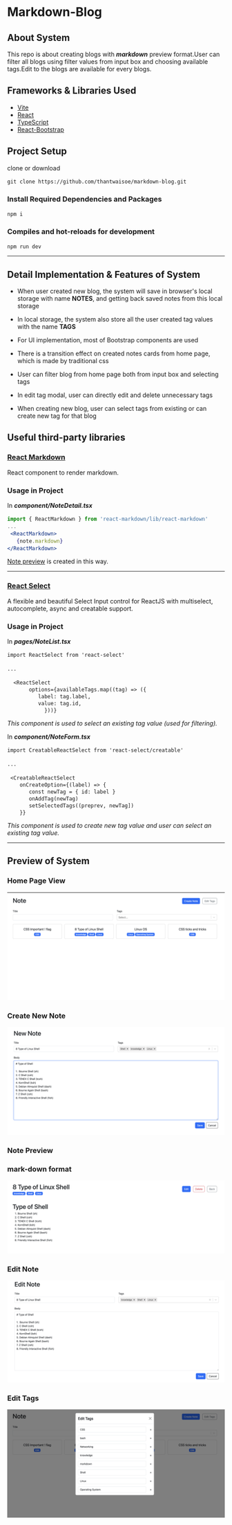 # Markdown-Blog

## About System

   This repo is about creating blogs with _**markdown**_ preview format.User can filter all blogs using filter values from input box and choosing available tags.Edit to the blogs are available for every blogs.

## Frameworks & Libraries Used

- [Vite](https://vitejs.dev/)
- [React](https://react.dev)
- [TypeScript](https://www.typescriptlang.org/)
- [React-Bootstrap](https://react-bootstrap.netlify.app/)

## Project Setup

clone or download

```
git clone https://github.com/thantwaisoe/markdown-blog.git
```

### Install Required Dependencies and Packages

```
npm i
```

### Compiles and hot-reloads for development

```
npm run dev
```

*****************

## Detail Implementation & Features of System

- When user created new blog, the system will save in browser's local storage with name **NOTES**, and getting back saved notes from this local storage

- In local storage, the system also store all the user created tag values with the name **TAGS**

- For UI implementation, most of Bootstrap components are used

- There is a transition effect on created notes cards from home page, which is made by traditional css

- User can filter blog from home page both from input box and selecting tags

- In edit tag modal, user can directly edit and delete unnecessary tags

- When creating new blog, user can select tags from existing or can create new tag for that blog

## Useful third-party libraries

### [React Markdown](https://github.com/remarkjs/react-markdown)

React component to render markdown.

### Usage in Project

In **_component/NoteDetail.tsx_**

```jsx
import { ReactMarkdown } from 'react-markdown/lib/react-markdown'
...
 <ReactMarkdown>
   {note.markdown}
</ReactMarkdown>
```

[Note preview](#note-preview) is created in this way.

******************

### [React Select](https://react-select.com/home)

A flexible and beautiful Select Input control for ReactJS with multiselect, autocomplete, async and creatable support.

### Usage in Project

In **_pages/NoteList.tsx_**

```tsx
import ReactSelect from 'react-select'

...

  <ReactSelect
       options={availableTags.map((tag) => ({
          label: tag.label,
          value: tag.id,
            }))}

```

_This component is used to select an existing tag value (used for filtering)._

In **_component/NoteForm.tsx_**

```tsx
import CreatableReactSelect from 'react-select/creatable'

...

 <CreatableReactSelect
    onCreateOption={(label) => {
       const newTag = { id: label }
       onAddTag(newTag)
       setSelectedTags((preprev, newTag])
    }}

```

_This component is used to create new tag value and user can select an existing tag value._

**************************

## Preview of System

### Home Page View

![Home View](./assets/img/home.png)

### Create New Note

![Create Note](./assets/img/create_note.png)

### Note Preview

### mark-down format

![Note Preview](./assets/img/note_preview.png)

### Edit Note

![Edit Note](./assets/img/edit_notes.png)

### Edit Tags

![Edit Tag](./assets/img/edit_tags.png)

